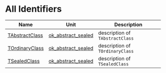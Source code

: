 # All Identifiers


| Name | Unit | Description |
|---|---|---|
| [TAbstractClass](ok_abstract_sealed.TAbstractClass.md) | [ok_abstract_sealed](ok_abstract_sealed.md) | description of `TAbstractClass` |
| [TOrdinaryClass](ok_abstract_sealed.TOrdinaryClass.md) | [ok_abstract_sealed](ok_abstract_sealed.md) | description of `TOrdinaryClass` |
| [TSealedClass](ok_abstract_sealed.TSealedClass.md) | [ok_abstract_sealed](ok_abstract_sealed.md) | description of `TSealedClass` |

